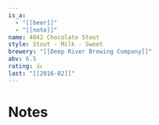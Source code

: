 ```yaml
---
is_a:
  - "[[beer]]"
  - "[[note]]"
name: 4042 Chocolate Stout
style: Stout - Milk - Sweet
brewery: "[[Deep River Brewing Company]]"
abv: 6.5
rating: 👍
last: "[[2016-02]]"
---
```

# Notes

